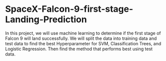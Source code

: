 # SpaceX-Falcon-9-first-stage-Landing-Prediction
In this project, we will use machine learning to determine if the first stage of Falcon 9 will land successfully. We will split the data into training data and test data to find the best Hyperparameter for SVM, Classification Trees, and Logistic Regression. Then find the method that performs best using test data.
